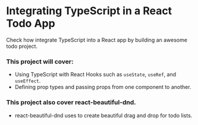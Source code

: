 # Integrating TypeScript in a React Todo App

Check how integrate TypeScript into a React app by building an awesome todo project.

### This project will cover:

- Using TypeScript with React Hooks such as `useState`, `useRef`, and `useEffect`.
- Defining prop types and passing props from one component to another.

### This project also cover react-beautiful-dnd.

- react-beautiful-dnd uses to create beautiful drag and drop for todo lists.
